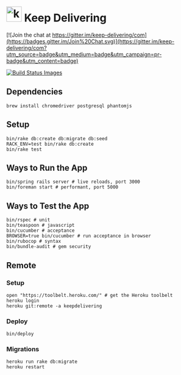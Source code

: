<h1>
  <img height="40" alt="keep-delivering" src="https://cloud.githubusercontent.com/assets/96204/10121548/71f8f330-64b7-11e5-8586-f700fb2d3938.png" />
  Keep Delivering
</h1>

[![Join the chat at https://gitter.im/keep-delivering/com](https://badges.gitter.im/Join%20Chat.svg)](https://gitter.im/keep-delivering/com?utm_source=badge&utm_medium=badge&utm_campaign=pr-badge&utm_content=badge)

<a href="https://travis-ci.org/keep-delivering/com/builds" target="_blank">
  <img title="Build Status Images" src="https://travis-ci.org/keep-delivering/com.svg">
</a>

## Dependencies

```
brew install chromedriver postgresql phantomjs
```

## Setup

```
bin/rake db:create db:migrate db:seed
RACK_ENV=test bin/rake db:create
bin/rake test
```

## Ways to Run the App

```
bin/spring rails server # live reloads, port 3000
bin/foreman start # performant, port 5000
```

## Ways to Test the App

```
bin/rspec # unit
bin/teaspoon # javascript
bin/cucumber # acceptance
BROWSER=true bin/cucumber # run acceptance in browser
bin/rubocop # syntax
bin/bundle-audit # gem security
```

## Remote

### Setup

```
open "https://toolbelt.heroku.com/" # get the Heroku toolbelt
heroku login
heroku git:remote -a keepdelivering
```

### Deploy

```
bin/deploy
```

### Migrations

```
heroku run rake db:migrate
heroku restart
```
